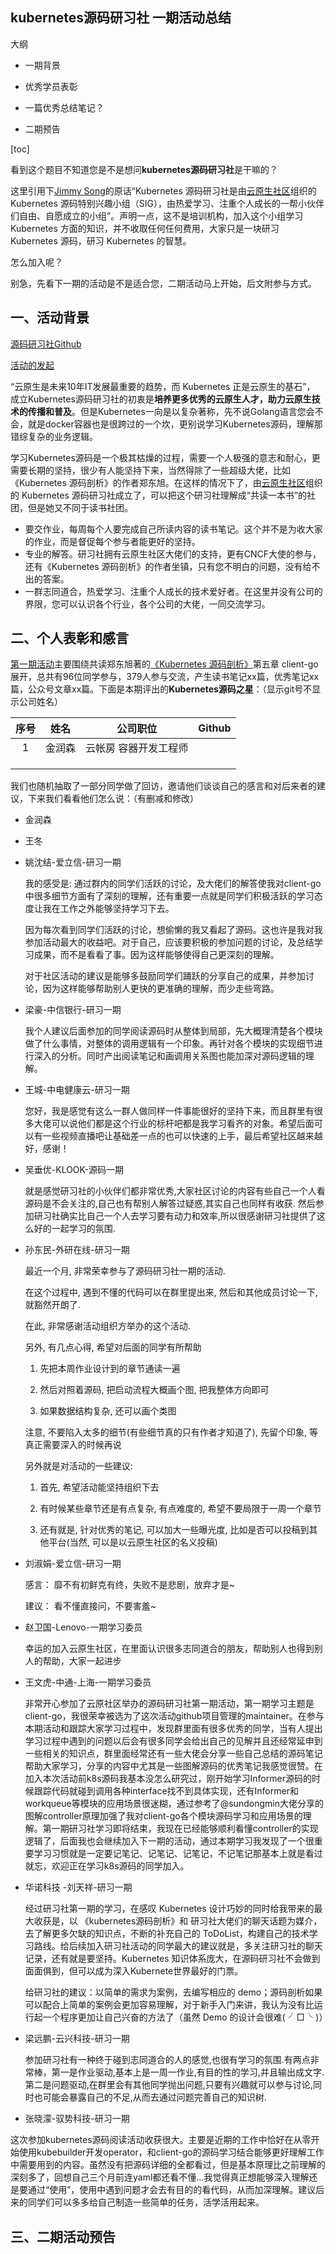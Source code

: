 ## kubernetes源码研习社 一期活动总结

大纲

-   一期背景

-   优秀学员表彰
-   一篇优秀总结笔记？ 

-   二期预告 



[toc]

看到这个题目不知道您是不是想问**kubernetes源码研习社**是干嘛的？

这里引用下[Jimmy Song](https://github.com/rootsongjc)的原话“Kubernetes 源码研习社是由[云原生社区](https://cloudnative.to/)组织的 Kubernetes 源码特别兴趣小组（SIG），由热爱学习、注重个人成长的一帮小伙伴们自由、自愿成立的小组”。声明一点，这不是培训机构，加入这个小组学习Kubernetes 方面的知识，并不收取任何任何费用，大家只是一块研习 Kubernetes 源码，研习 Kubernetes 的智慧。

怎么加入呢？

别急，先看下一期的活动是不是适合您，二期活动马上开始，后文附参与方式。

## 一、活动背景

[源码研习社Github](https://github.com/cloudnativeto/sig-k8s-source-code)

[活动的发起](https://mp.weixin.qq.com/s?__biz=MzI1NTE2NDE2MA==&mid=2649381964&idx=1&sn=520618e7608e4273c36507e9fff210e2&chksm=f224d623c5535f35b64b34a776fb49bd567a0eca1f5578df60226a838ae96e2da001230ab0e2&scene=0&xtrack=1#rd)

“云原生是未来10年IT发展最重要的趋势，而 Kubernetes 正是云原生的基石”， 成立Kubernetes源码研习社的初衷是**培养更多优秀的云原生人才，助力云原生技术的传播和普及**。但是Kubernetes一向是以复杂著称，先不说Golang语言您会不会，就是docker容器也是很跨过的一个坎，更别说学习Kubernetes源码，理解那错综复杂的业务逻辑。

学习Kubernetes源码是一个极其枯燥的过程，需要一个人极强的意志和耐心，更需要长期的坚持，很少有人能坚持下来，当然得除了一些超级大佬，比如《Kubernetes 源码剖析》的作者郑东旭。在这样的情况下了，由[云原生社区](https://cloudnative.to/)组织的 Kubernetes 源码研习社成立了，可以把这个研习社理解成“共读一本书”的社团，但是她又不同于读书社团。

-   要交作业，每周每个人要完成自己所读内容的读书笔记。这个并不是为收大家的作业，而是督促每个参与者能更好的坚持。
-   专业的解答。研习社拥有云原生社区大佬们的支持，更有CNCF大使的参与，还有《Kubernetes 源码剖析》的作者坐镇，只有您不明白的问题，没有给不出的答案。
-   一群志同道合，热爱学习、注重个人成长的技术爱好者。在这里并没有公司的界限，您可以认识各个行业，各个公司的大佬，一同交流学习。

## 二、个人表彰和感言

[	第一期活动](https://github.com/cloudnativeto/sig-k8s-source-code/issues/8)主要围绕共读郑东旭著的[《Kubernetes 源码剖析》](https://weread.qq.com/web/reader/f1e3207071eeeefaf1e138a)第五章 client-go 展开，总共有96位同学参与，379人参与交流，产生读书笔记xx篇，优秀笔记xx篇，公众号文章xx篇。下面是本期评出的**Kubernetes源码之星**：（显示git号不显示公司姓名）

| 序号 | **姓名** |     **公司职位**      | Github |
| :--: | :------: | :-------------------: | :----: |
|  1   |  金润森  | 云帐房 容器开发工程师 |        |
|      |          |                       |        |
|      |          |                       |        |
|      |          |                       |        |

​	我们也随机抽取了一部分同学做了回访，邀请他们谈谈自己的感言和对后来者的建议，下来我们看看他们怎么说：（有删减和修改）

-   金润森

-   王冬

-   姚沈结-爱立信-研习一期 

    我的感受是: 通过群内的同学们活跃的讨论，及大佬们的解答使我对client-go中很多细节方面有了深刻的理解，还有重要一点就是同学们积极活跃的学习态度让我在工作之外能够坚持学习下去。

    因为每次看到同学们活跃的讨论，想偷懒的我又看起了源码。这也许是我对我参加活动最大的收益吧。对于自己，应该要积极的参加问题的讨论，及总结学习成果，而不是看看了事。因为这样能够使得自己更深刻的理解。

    对于社区活动的建议是能够多鼓励同学们踊跃的分享自己的成果，并参加讨论，因为这样能够帮助别人更快的更准确的理解，而少走些弯路。

-   梁豪-中信银行-研习一期

    我个人建议后面参加的同学阅读源码时从整体到局部，先大概理清楚各个模块做了什么事情，对整体的调用逻辑有一个印象。再针对各个模块的实现细节进行深入的分析。同时产出阅读笔记和画调用关系图也能加深对源码逻辑的理解。

-   王城-中电健康云-研习一期

    您好，我是感觉有这么一群人做同样一件事能很好的坚持下来，而且群里有很多大佬可以说他们都是这个行业的标杆吧都是我学习看齐的对象。希望后面可以有一些视频直播吧让基础差一点的也可以快速的上手，最后希望社区越来越好，感谢！

-   吴垂优-KLOOK-源码一期  

    就是感觉研习社的小伙伴们都非常优秀,大家社区讨论的内容有些自己一个人看源码是不会关注的,自己也有帮别人解答过疑惑,其实自己也同样有收获. 然后参加研习社确实比自己一个人去学习要有动力和效率,所以很感谢研习社提供了这么好的一起学习的氛围.

-   孙东民-外研在线-研习一期

    最近一个月, 非常荣幸参与了源码研习社一期的活动.

    在这个过程中, 遇到不懂的代码可以在群里提出来, 然后和其他成员讨论一下, 就豁然开朗了.

    在此, 非常感谢活动组织方举办的这个活动.

    另外, 有几点心得, 希望对后面的同学有所帮助

    1.  先把本周作业设计到的章节通读一遍

    2.  然后对照着源码, 把启动流程大概画个图, 把我整体方向即可

    3.  如果数据结构复杂, 还可以画个类图

    注意, 不要陷入太多的细节(有些细节真的只有作者才知道了), 先留个印象, 等真正需要深入的时候再说

    

    另外就是对活动的一些建议:

    1.  首先, 希望活动能坚持组织下去

    2.  有时候某些章节还是有点复杂, 有点难度的, 希望不要局限于一周一个章节

    3.  还有就是, 针对优秀的笔记, 可以加大一些曝光度, 比如是否可以投稿到其他平台(当然, 可以是以云原生社区的名义投稿)

-   刘淑娟-爱立信-研习一期

    感言： 靡不有初鲜克有终，失败不是悲剧，放弃才是~

    建议： 看不懂直接问，不要害羞~

-   赵卫国-Lenovo-一期学习委员

    幸运的加入云原生社区，在里面认识很多志同道合的朋友，帮助别人也得到别人的帮助，大家一起进步

-   王文虎-中通-上海-一期学习委员

    非常开心参加了云原社区举办的源码研习社第一期活动，第一期学习主题是client-go，我很荣幸被选为了这次活动github项目管理的maintainer。在参与本期活动和跟踪大家学习过程中，发现群里面有很多优秀的同学，当有人提出学习过程中遇到的问题以后会有很多同学会给出自己的见解并且还经常延申到一些相关的知识点，群里面经常还有一些大佬会分享一些自己总结的源码笔记帮助大家学习，分享的内容中尤其是一些图解源码的优秀笔记我感觉很赞。在加入本次活动前k8s源码我基本没怎么研究过，刚开始学习Informer源码的时候跟踪代码就碰到调用各种interface找不到具体实现，还有Informer和workqueue等模块的应用场景很迷糊，通过参考了@sundongmin大佬分享的图解controller原理加强了我对client-go各个模块源码学习和应用场景的理解。第一期研习社学习即将结束，我现在已经能够顺利看懂controller的实现逻辑了，后面我也会继续加入下一期的活动，通过本期学习我发现了一个很重要学习习惯就是一定要记笔记、记笔记、记笔记，不记笔记那基本上就是看过就忘，欢迎正在学习k8s源码的同学加入。

-   华诺科技 -刘天祥-研习一期

    经过研习社第一期的学习，在感叹 Kubernetes 设计巧妙的同时给我带来的最大收获是，以 《kubernetes源码剖析》和 研习社大佬们的聊天话题为媒介，去了解更多欠缺的知识点，不断的补充自己的 ToDoList，构建自己的技术学习路线。给后续加入研习社活动的同学最大的建议就是，多关注研习社的聊天记录，还有就是要坚持。Kubernetes 知识体系庞大，在源码研习社不会做到面面俱到，但可以成为深入Kubernete世界最好的门票。

    给研习社的建议：以简单的需求为案例，去编写相应的 demo；源码剖析如果可以配合上简单的案例会更加容易理解，对于新手入门来讲，我认为没有比运行起一个程序更加让自己兴奋的方法了（虽然 Demo 的设计会很难( ╯□╰ )）

-   梁远鹏-云兴科技-研习一期

    参加研习社有一种终于碰到志同道合的人的感觉,也很有学习的氛围.有两点非常棒，第一是作业驱动,基本上是一周一作业,有目的性的学习,并且输出成文字.第二是问题驱动,在群里会有其他同学抛出问题,只要有兴趣就可以参与讨论,同时也可能会暴露自己的不足,从而去通过问题完善自己的知识树.

-    张晓濛-驭势科技-研习一期

这次参加kubernetes源码阅读活动收获很大。主要是近期的工作中恰好在从零开始使用kubebuilder开发operator，和client-go的源码学习结合能够更好理解工作中需要用到的内容。虽然没有把源码详细的全都看过，但是基本原理比之前理解的深刻多了，回想自己三个月前连yaml都还看不懂...我觉得真正想能够深入理解还是要通过“使用”，使用中遇到问题才会去有目的的看代码，从而加深理解。建议后来的同学们可以多多给自己制造一些简单的任务，活学活用起来。

## 三、二期活动预告